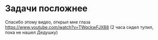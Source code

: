 # Задачи посложнее
Спасибо этому видео, открыл мне глаза https://www.youtube.com/watch?v=TWqckwFJX88
(2 часа сидел тупил, пока не нашел Дедушку)
